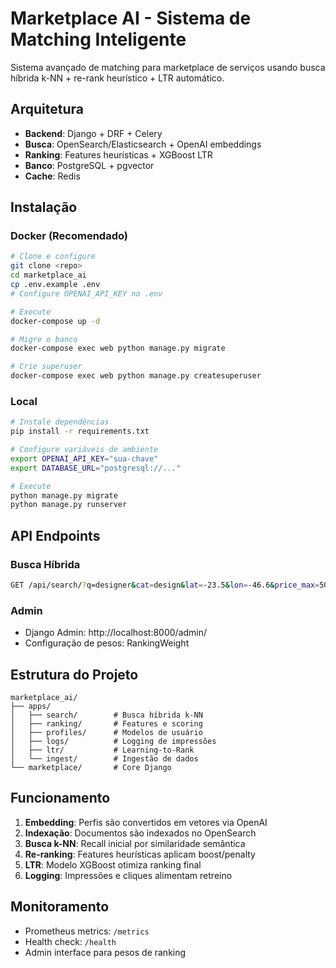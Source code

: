 # Marketplace AI - Sistema de Matching Inteligente

Sistema avançado de matching para marketplace de serviços usando busca híbrida k-NN + re-rank heurístico + LTR automático.

## Arquitetura

- **Backend**: Django + DRF + Celery
- **Busca**: OpenSearch/Elasticsearch + OpenAI embeddings
- **Ranking**: Features heurísticas + XGBoost LTR
- **Banco**: PostgreSQL + pgvector
- **Cache**: Redis

## Instalação

### Docker (Recomendado)

```bash
# Clone e configure
git clone <repo>
cd marketplace_ai
cp .env.example .env
# Configure OPENAI_API_KEY no .env

# Execute
docker-compose up -d

# Migre o banco
docker-compose exec web python manage.py migrate

# Crie superuser
docker-compose exec web python manage.py createsuperuser
```

### Local

```bash
# Instale dependências
pip install -r requirements.txt

# Configure variáveis de ambiente
export OPENAI_API_KEY="sua-chave"
export DATABASE_URL="postgresql://..."

# Execute
python manage.py migrate
python manage.py runserver
```

## API Endpoints

### Busca Híbrida
```bash
GET /api/search/?q=designer&cat=design&lat=-23.5&lon=-46.6&price_max=500
```

### Admin
- Django Admin: http://localhost:8000/admin/
- Configuração de pesos: RankingWeight

## Estrutura do Projeto

```
marketplace_ai/
├── apps/
│   ├── search/        # Busca híbrida k-NN
│   ├── ranking/       # Features e scoring 
│   ├── profiles/      # Modelos de usuário
│   ├── logs/          # Logging de impressões
│   ├── ltr/           # Learning-to-Rank
│   └── ingest/        # Ingestão de dados
└── marketplace/       # Core Django
```

## Funcionamento

1. **Embedding**: Perfis são convertidos em vetores via OpenAI
2. **Indexação**: Documentos são indexados no OpenSearch
3. **Busca k-NN**: Recall inicial por similaridade semântica
4. **Re-ranking**: Features heurísticas aplicam boost/penalty
5. **LTR**: Modelo XGBoost otimiza ranking final
6. **Logging**: Impressões e cliques alimentam retreino

## Monitoramento

- Prometheus metrics: `/metrics`
- Health check: `/health`
- Admin interface para pesos de ranking